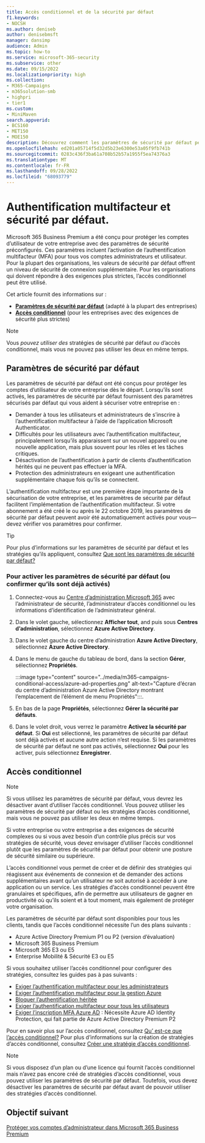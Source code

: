```yaml
---
title: Accès conditionnel et de la sécurité par défaut
f1.keywords:
- NOCSH
ms.author: deniseb
author: denisebmsft
manager: dansimp
audience: Admin
ms.topic: how-to
ms.service: microsoft-365-security
ms.subservice: other
ms.date: 09/15/2022
ms.localizationpriority: high
ms.collection:
- M365-Campaigns
- m365solution-smb
- highpri
- tier1
ms.custom:
- MiniMaven
search.appverid:
- BCS160
- MET150
- MOE150
description: Découvrez comment les paramètres de sécurité par défaut peuvent aider à protéger votre organisation contre les attaques liées à l’identité en fournissant des paramètres de sécurité préconfigurés pour Microsoft 365 Business Premium.
ms.openlocfilehash: ed201a05714f5d32d5b23e6300e53a05f9fb741b
ms.sourcegitcommit: 0283c436f3ba61a708b52b57a1955f5ea74376a3
ms.translationtype: MT
ms.contentlocale: fr-FR
ms.lasthandoff: 09/28/2022
ms.locfileid: "68093779"
---
```

# <a name="security-defaults-and-multi-factor-authentication"></a>Authentification multifacteur et sécurité par défaut.

Microsoft 365 Business Premium a été conçu pour protéger les comptes d’utilisateur de votre entreprise avec des paramètres de sécurité préconfigurés. Ces paramètres incluent l’activation de l’authentification multifacteur (MFA) pour tous vos comptes administrateurs et utilisateur. Pour la plupart des organisations, les valeurs de sécurité par défaut offrent un niveau de sécurité de connexion supplémentaire. Pour les organisations qui doivent répondre à des exigences plus strictes, l’accès conditionnel peut être utilisé.

Cet article fournit des informations sur :

- **[Paramètres de sécurité par défaut](#security-defaults)** (adapté à la plupart des entreprises)
- **[Accès conditionnel](#conditional-access)** (pour les entreprises avec des exigences de sécurité plus strictes)

> [!NOTE]
> Vous *pouvez utiliser des* stratégies de sécurité par défaut *ou* d’accès conditionnel, mais vous ne pouvez pas utiliser les deux en même temps.

## <a name="security-defaults"></a>Paramètres de sécurité par défaut

Les paramètres de sécurité par défaut ont été conçus pour protéger les comptes d’utilisateur de votre entreprise dès le départ. Lorsqu’ils sont activés, les paramètres de sécurité par défaut fournissent des paramètres sécurisés par défaut qui vous aident à sécuriser votre entreprise en :

- Demander à tous les utilisateurs et administrateurs de s’inscrire à l’authentification multifacteur à l’aide de l’application Microsoft Authenticator.
- Difficultés pour les utilisateurs avec l’authentification multifacteur, principalement lorsqu’ils apparaissent sur un nouvel appareil ou une nouvelle application, mais plus souvent pour les rôles et les tâches critiques.
- Désactivation de l’authentification à partir de clients d’authentification hérités qui ne peuvent pas effectuer la MFA.
- Protection des administrateurs en exigeant une authentification supplémentaire chaque fois qu’ils se connectent.

L’authentification multifacteur est une première étape importante de la sécurisation de votre entreprise, et les paramètres de sécurité par défaut facilitent l’implémentation de l’authentification multifacteur. Si votre abonnement a été créé le ou après le 22 octobre 2019, les paramètres de sécurité par défaut peuvent avoir été automatiquement activés pour vous&mdash; devez vérifier vos paramètres pour confirmer.

> [!TIP]
> Pour plus d’informations sur les paramètres de sécurité par défaut et les stratégies qu’ils appliquent, consultez [Que sont les paramètres de sécurité par défaut?](/azure/active-directory/fundamentals/concept-fundamentals-security-defaults)

### <a name="to-enable-security-defaults-or-confirm-theyre-already-enabled"></a>Pour activer les paramètres de sécurité par défaut (ou confirmer qu’ils sont déjà activés)

1. Connectez-vous au <a href="https://go.microsoft.com/fwlink/p/?linkid=2024339" target="_blank">Centre d’administration Microsoft 365</a> avec l’administrateur de sécurité, l’administrateur d’accès conditionnel ou les informations d’identification de l’administrateur général.

2. Dans le volet gauche, sélectionnez **Afficher tout**, and puis sous **Centres d’administration**, sélectionnez **Azure Active Directory**.

3. Dans le volet gauche du centre d’administration **Azure Active Directory**, sélectionnez **Azure Active Directory**.

4. Dans le menu de gauche du tableau de bord, dans la section **Gérer**, sélectionnez **Propriétés**.

    :::image type="content" source="../media/m365-campaigns-conditional-access/azure-ad-properties.png" alt-text="Capture d’écran du centre d’administration Azure Active Directory montrant l’emplacement de l’élément de menu Propriétés":::.

5. En bas de la page **Propriétés**, sélectionnez **Gérer la sécurité par défauts**.

6. Dans le volet droit, vous verrez le paramètre **Activez la sécurité par défaut**. Si **Oui** est sélectionné, les paramètres de sécurité par défaut sont déjà activés et aucune autre action n’est requise. Si les paramètres de sécurité par défaut ne sont pas activés, sélectionnez **Oui** pour les activer, puis sélectionnez **Enregistrer**.

## <a name="conditional-access"></a>Accès conditionnel

> [!NOTE]
> Si vous utilisez les paramètres de sécurité par défaut, vous devrez les désactiver avant d’utiliser l’accès conditionnel. Vous pouvez utiliser les paramètres de sécurité par défaut ou les stratégies d’accès conditionnel, mais vous ne pouvez pas utiliser les deux en même temps.

Si votre entreprise ou votre entreprise a des exigences de sécurité complexes ou si vous avez besoin d’un contrôle plus précis sur vos stratégies de sécurité, vous devez envisager d’utiliser l’accès conditionnel plutôt que les paramètres de sécurité par défaut pour obtenir une posture de sécurité similaire ou supérieure.

L’accès conditionnel vous permet de créer et de définir des stratégies qui réagissent aux événements de connexion et de demander des actions supplémentaires avant qu’un utilisateur ne soit autorisé à accéder à une application ou un service. Les stratégies d’accès conditionnel peuvent être granulaires et spécifiques, afin de permettre aux utilisateurs de gagner en productivité où qu’ils soient et à tout moment, mais également de protéger votre organisation.

Les paramètres de sécurité par défaut sont disponibles pour tous les clients, tandis que l’accès conditionnel nécessite l’un des plans suivants :

- Azure Active Directory Premium P1 ou P2 (version d’évaluation)
- Microsoft 365 Business Premium
- Microsoft 365 E3 ou E5
- Enterprise Mobilité & Sécurité E3 ou E5

Si vous souhaitez utiliser l’accès conditionnel pour configurer des stratégies, consultez les guides pas à pas suivants :

- [Exiger l’authentification multifacteur pour les administrateurs](/azure/active-directory/conditional-access/howto-conditional-access-policy-admin-mfa)
- [Exiger l’authentification multifacteur pour la gestion Azure](/azure/active-directory/conditional-access/howto-conditional-access-policy-azure-management)
- [Bloquer l’authentification héritée](/azure/active-directory/conditional-access/howto-conditional-access-policy-block-legacy)
- [Exiger l’authentification multifacteur pour tous les utilisateurs](/azure/active-directory/conditional-access/howto-conditional-access-policy-all-users-mfa)
- [Exiger l’inscription MFA Azure AD](/azure/active-directory/identity-protection/howto-identity-protection-configure-mfa-policy) : Nécessite Azure AD Identity Protection, qui fait partie de Azure Active Directory Premium P2

Pour en savoir plus sur l’accès conditionnel, consultez [Qu’ est-ce que l’accès conditionnel?](/azure/active-directory/conditional-access/overview) Pour plus d’informations sur la création de stratégies d’accès conditionnel, consultez [Créer une stratégie d’accès conditionnel](/azure/active-directory/authentication/tutorial-enable-azure-mfa#create-a-conditional-access-policy).

> [!NOTE]
> Si vous disposez d’un plan ou d’une licence qui fournit l’accès conditionnel mais n’avez pas encore créé de stratégies d’accès conditionnel, vous pouvez utiliser les paramètres de sécurité par défaut. Toutefois, vous devez désactiver les paramètres de sécurité par défaut avant de pouvoir utiliser des stratégies d’accès conditionnel.

## <a name="next-objective"></a>Objectif suivant

[Protéger vos comptes d’administrateur dans Microsoft 365 Business Premium](m365bp-protect-admin-accounts.md)
